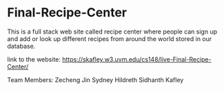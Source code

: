 # Final-Recipe-Center

This is a full stack web site called recipe center where people can sign up and add or look up different recipes from around the world stored in our database.

link to the website: https://skafley.w3.uvm.edu/cs148/live-Final-Recipe-Center/

Team Members:
Zecheng Jin
Sydney Hildreth
Sidhanth Kafley
